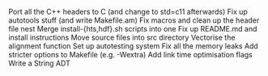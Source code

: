 Port all the C++ headers to C (and change to std=c11 afterwards)
Fix up autotools stuff (and write Makefile.am)
Fix macros and clean up the header file nest
Merge install-{hts,hdf}.sh scripts into one
Fix up README.md and install instructions
Move source files into src directory
Vectorise the alignment function
Set up autotesting system
Fix all the memory leaks
Add stricter options to Makefile (e.g. -Wextra)
Add link time optimisation flags
Write a String ADT
